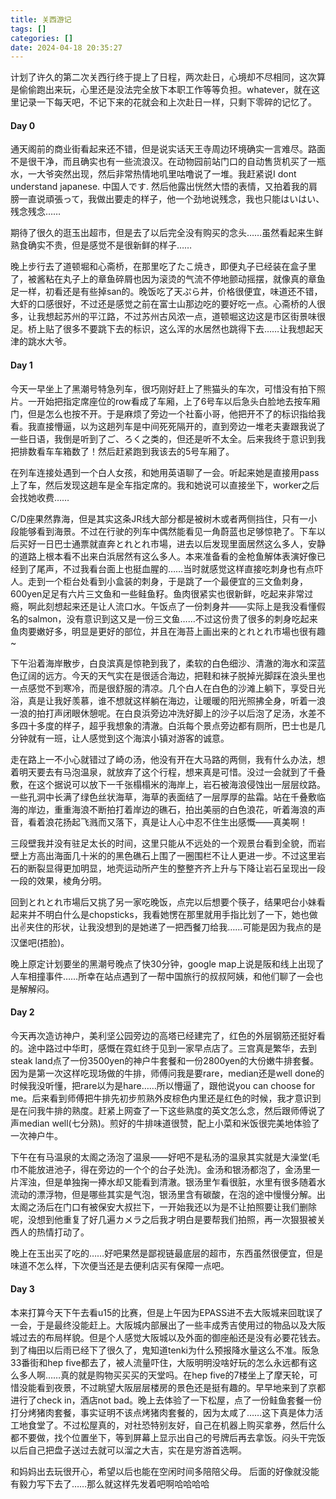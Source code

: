 ```yaml
---
title: 关西游记
tags: []
categories: []
date: 2024-04-18 20:35:27
---
```




计划了许久的第二次关西行终于提上了日程，两次赴日，心境却不尽相同，这次算是偷偷跑出来玩，心里还是没法完全放下本职工作等等负担。whatever，就在这里记录一下每天吧，不记下来的花就会和上次赴日一样，只剩下零碎的记忆了。

#### Day 0

通天阁前的商业街看起来还不错，但是说实话天王寺周边环境确实一言难尽。路面不是很干净，而且确实也有一些流浪汉。在动物园前站门口的自动售货机买了一瓶水，一大爷突然出现，然后非常热情地叽里咕噜说了一堆。我赶紧说I dont understand japanese. 中国人です. 然后他露出恍然大悟的表情，又拍着我的肩膀一直说頑張って，我做出要走的样子，他一个劲地说残念，我也只能はいはい、残念残念……

期待了很久的逛玉出超市，但是去了以后完全没有购买的念头……虽然看起来生鲜熟食确实不贵，但是感觉不是很新鲜的样子……

晚上步行去了道顿堀和心斋桥，在那里吃了たこ焼き，即便丸子已经装在盒子里了，被酱粘在丸子上的章鱼碎屑也因为滚烫的气流不停地颤动摇摆，就像真的章鱼足一样，初看还是有些掉san的。晚饭吃了天ぷら丼，价格很便宜，味道还不错，大虾的口感很好，不过还是感觉之前在富士山那边吃的要好吃一点。心斋桥的人很多，让我想起苏州的平江路，不过苏州古风浓一点，道顿堀这边这是市区街景味很足。桥上贴了很多不要跳下去的标识，这么浑的水居然也跳得下去……让我想起天津的跳水大爷。

#### Day 1

今天一早坐上了黑潮号特急列车，很巧刚好赶上了熊猫头的车次，可惜没有拍下照片。一开始把指定席座位的row看成了车厢，上了6号车以后急头白脸地去按车厢门，但是怎么也按不开。于是麻烦了旁边一个社畜小哥，他把开不了的标识指给我看。我直接懵逼，以为这趟列车是中间死死隔开的，直到旁边一堆老夫妻跟我说了一些日语，我倒是听到了ご、ろく之类的，但还是听不太全。后来我终于意识到我把排数看车车箱数了！然后赶紧跑到我该去的5号车厢了。

在列车连接处遇到一个白人女孩，和她用英语聊了一会。听起来她是直接用pass上了车，然后发现这趟车是全车指定席的。我和她说可以直接坐下，worker之后会找她收费……

C/D座果然靠海，但是其实这条JR线大部分都是被树木或者两侧挡住，只有一小段能够看到海景。不过在行驶的列车中偶然能看见一角蔚蓝也足够惊艳了。下车以后买好一日巴士通票就直奔とれとれ市場，进去以后发现里面居然这么多人，安静的道路上根本看不出来白浜居然有这么多人。本来准备看的金枪鱼解体表演好像已经到了尾声，不过我看台面上也挺血腥的……当时就感觉这样直接吃刺身也有点吓人。走到一个柜台处看到小盒装的刺身，于是跳了一个最便宜的三文鱼刺身，600yen足足有六片三文鱼和一些鲑鱼籽。鱼肉很紧实也很新鲜，吃起来非常过瘾，啊此刻想起来还是让人流口水。午饭点了一份刺身丼——实际上是我没看懂假名的salmon，没有意识到这又是一份三文鱼……不过这份贵了很多的刺身吃起来鱼肉要嫩好多，明显是更好的部位，并且在海苔上画出来的とれとれ市場也很有趣~

下午沿着海岸散步，白良滨真是惊艳到我了，柔软的白色细沙、清澈的海水和深蓝色辽阔的远方。今天的天气实在是很适合海边，把鞋和袜子脱掉光脚踩在浪头里也一点感觉不到寒冷，而是很舒服的清凉。几个白人在白色的沙滩上躺下，享受日光浴，真是让我好羡慕，谁不想就这样躺在海边，让暖暖的阳光照拂全身，听着一浪一浪的拍打声闭眼休憩呢。在白良浜旁边冲洗好脚上的沙子以后泡了足汤，水差不多四十多度的样子，超乎我想象的清澈。白浜每个景点旁边都有厕所，巴士也是几分钟就有一班，让人感觉到这个海滨小镇对游客的诚意。

走在路上一不小心就错过了崎の汤，他没有开在大马路的两侧，我有什么办法，想着明天要去有马泡温泉，就放弃了这个行程，想来真是可惜。没过一会就到了千叠敷，在这个据说可以放下一千张榻榻米的海岸上，岩石被海浪侵蚀出一层层纹路。一些孔洞中长满了绿色丝状海草，海草的表面结了一层厚厚的盐霜。站在千叠敷临海的岸边，重重海浪不断拍打着岸边的礁石，拍出美丽的白色浪花，听着海浪的声音，看着浪花扬起飞溅而又落下，真是让人心中忍不住生出感慨——真美啊！

三段壁我并没有驻足太长的时间，这里只能从不远处的一个观景台看到全貌，而岩壁上方高出海面几十米的的黑色礁石上围了一圈围栏不让人更进一步。不过这里岩石的断裂显得更加明显，地壳运动所产生的整整齐齐上升与下降让岩石呈现出一段一段的效果，棱角分明。

回到とれとれ市場后又挑了另一家吃晚饭，点完以后想要个筷子，结果吧台小妹看起来并不明白什么是chopsticks，我看她愣在那里就用手指比划了一下，她也做出✌夹住的形状，让我没想到的是她递了一把西餐刀给我……可能是因为我点的是汉堡吧(捂脸)。

晚上原定计划要坐的黑潮号晚点了快30分钟，google map上说是阪和线上出现了人车相撞事件……所幸在站点遇到了一帮中国旅行的叔叔阿姨，和他们聊了一会也是解解闷。

#### Day 2

今天再次造访神户，美利坚公园旁边的高塔已经建完了，红色的外层钢筋还挺好看的。途中路过中华町，感慨在霓虹终于见到一家早点店了。三宫真是繁华，去到steak land点了一份3500yen的神户牛套餐和一份2800yen的大份嫩牛排套餐。因为是第一次这样吃现场做的牛排，师傅问我是要rare，median还是well done的时候我没听懂，把rare以为是hare……所以懵逼了，跟他说you can choose for me。后来看到师傅把牛排先初步煎熟外皮棕色内里还是红色的时候，我才意识到是在问我牛排的熟度。赶紧上网查了一下这些熟度的英文怎么念，然后跟师傅说了声median well(七分熟)。煎好的牛排味道很赞，配上小菜和米饭很完美地体验了一次神户牛。

下午在有马温泉的太阁之汤泡了温泉——好吧不是私汤的温泉其实就是大澡堂(毛巾不能放进池子，得在旁边的一个个的台子处洗)。金汤和银汤都泡了，金汤里一片浑浊，但是单独掬一捧水却又能看到清澈。银汤里乍看很脏，水里有很多随着水流动的漂浮物，但是哪些其实是气泡，银汤里含有碳酸，在泡的途中慢慢分解。出太阁之汤后在门口有被保安大叔拦下，一开始我还以为是不让拍照要让我们删除呢，没想到他重复了好几遍カメラ之后我才明白是要帮我们拍照，再一次狠狠被关西人的热情打动了。

晚上在玉出买了吃的……好吧果然是鄙视链最底层的超市，东西虽然很便宜，但是味道不怎么样，下次便当还是去便利店买有保障一点吧。

#### Day 3

本来打算今天下午去看u15的比赛，但是上午因为EPASS进不去大阪城来回耽误了一会，于是最终没能赶上。大阪城内部展出了一些丰成秀吉使用过的物品以及大阪城过去的布局样貌。但是个人感觉大阪城以及外面的御座船还是没有必要花钱去。到了梅田以后雨已经下了很久了，鬼知道tenki为什么预报降水量这么不准。阪急33番街和hep five都去了，被人流量吓住，大阪明明没啥好玩的怎么永远都有这么多人啊……真的就是购物买买买的天堂吗。在hep five的7楼坐上了摩天轮，可惜没能看到夜景，不过眺望大阪层层楼房的景色还是挺有趣的。早早地来到了京都进行了check in，酒店not bad。晚上去体验了一下松屋，点了一份鲑鱼套餐一份打分烤猪肉套餐，事实证明不该点烤猪肉套餐的，因为太咸了……这下真是体力活工地食堂了。不过松屋真的，对社恐特别友好，自己在机器上购买拿券，然后什么都不要做，找个位置坐下，等到屏幕上显示出自己的号牌后再去拿饭。闷头干完饭以后自己把盘子送过去就可以溜之大吉，实在是穷游首选啊。

和妈妈出去玩很开心，希望以后也能在空闲时间多陪陪父母。
后面的好像就没能有毅力写下去了……那么就这样先发着吧啊哈哈哈哈